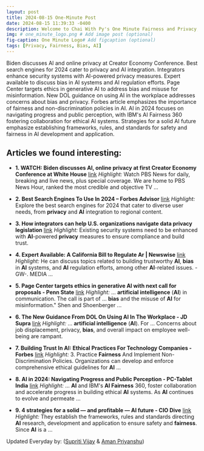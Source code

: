```yaml
---
layout: post
title: 2024-08-15 One-Minute Post
date: 2024-08-15 11:39:33 -0400
description: Welcome to Chai With Py's One Minute Fairness and Privacy, which aims to provide you the current happenings in the world of Fairness, Privacy, and AI.
img: # one_minute_logo.png # Add image post (optional)
fig-caption: One Minute Logo# Add figcaption (optional)
tags: [Privacy, Fairness, Bias, AI]
---
```


Biden discusses AI and online privacy at Creator Economy Conference. Best search engines for 2024 cater to privacy and AI integration. Integrators enhance security systems with AI-powered privacy measures. Expert available to discuss bias in AI systems and AI regulation efforts. Page Center targets ethics in generative AI to address bias and misuse for misinformation. New DOL guidance on using AI in the workplace addresses concerns about bias and privacy. Forbes article emphasizes the importance of fairness and non-discrimination policies in AI. AI in 2024 focuses on navigating progress and public perception, with IBM's AI Fairness 360 fostering collaboration for ethical AI systems. Strategies for a solid AI future emphasize establishing frameworks, rules, and standards for safety and fairness in AI development and application.

## Articles we found interesting:

- **1. WATCH: Biden discusses <b>AI</b>, online <b>privacy</b> at first Creator Economy Conference at White House** [link](https://www.youtube.com/watch%3Fv%3DKe0uiHxeI3U)
_Highlight:_ Watch PBS News for daily, breaking and live news, plus special coverage. We are home to PBS News Hour, ranked the most credible and objective TV&nbsp;...

- **2. Best Search Engines To Use In 2024 – Forbes Advisor** [link](https://www.forbes.com/advisor/business/software/best-search-engines/)
_Highlight:_ Explore the best search engines for 2024 that cater to diverse user needs, from <b>privacy</b> and <b>AI</b> integration to regional content.

- **3. How integrators can help U.S. organizations navigate data <b>privacy</b> legislation** [link](https://www.securityinfowatch.com/video-surveillance/video-management-software-vms/article/55133176/how-integrators-can-help-us-organizations-navigate-data-privacy-legislation)
_Highlight:_ Existing security systems need to be enhanced with <b>AI</b>-powered <b>privacy</b> measures to ensure compliance and build trust.

- **4. Expert Available: A California Bill to Regulate Ar | Newswise** [link](https://www.newswise.com/articles/expert-available-a-california-bill-to-regulate-artificial-intelligence-is-stirring-debate)
_Highlight:_ He can discuss topics related to building trustworthy <b>AI</b>, <b>bias</b> in <b>AI</b> systems, and <b>AI</b> regulation efforts, among other <b>AI</b>-related issues. -GW-. MEDIA&nbsp;...

- **5. Page Center targets ethics in generative <b>AI</b> with next call for proposals - Penn State** [link](https://www.psu.edu/news/bellisario-college-communications/story/page-center-targets-ethics-generative-ai-next-call/)
_Highlight:_ ... <b>artificial intelligence</b> (<b>AI</b>) in communication. The call is part of ... <b>bias</b> and the misuse of <b>AI</b> for misinformation.&quot; Shen and Shoenberger&nbsp;...

- **6. The New Guidance From DOL On Using <b>AI</b> In The Workplace - JD Supra** [link](https://www.jdsupra.com/legalnews/the-new-guidance-from-dol-on-using-ai-7042676/)
_Highlight:_ ... <b>artificial intelligence</b> (<b>AI</b>). For ... Concerns about job displacement, privacy, <b>bias</b>, and overall impact on employee well-being are rampant.

- **7. Building Trust In <b>AI</b>: Ethical Practices For Technology Companies - Forbes** [link](https://www.forbes.com/councils/forbestechcouncil/2024/08/15/building-trust-in-ai-ethical-practices-for-technology-companies/)
_Highlight:_ 3. Practice <b>Fairness</b> And Implement Non-Discrimination Policies. Organizations can develop and enforce comprehensive ethical guidelines for <b>AI</b>&nbsp;...

- **8. <b>AI</b> in 2024: Navigating Progress and Public Perception - PC-Tablet India** [link](https://www.pc-tablet.co.in/ai-in-2024-navigating-progress-and-public-perception/38112/)
_Highlight:_ ... <b>AI</b> and IBM&#39;s <b>AI Fairness</b> 360, foster collaboration and accelerate progress in building ethical <b>AI</b> systems. As <b>AI</b> continues to evolve and permeate&nbsp;...

- **9. 4 strategies for a solid — and profitable — <b>AI</b> future - CIO Dive** [link](https://www.ciodive.com/news/4-strategies-AI-future-IBM/724167/)
_Highlight:_ They establish the frameworks, rules and standards directing <b>AI</b> research, development and application to ensure safety and <b>fairness</b>. Since <b>AI</b> is a&nbsp;...


Updated Everyday by: (<a href="https://supritivijay.github.io/">Supriti Vijay</a> & <a href="https://amanpriyanshu.github.io/">Aman Priyanshu</a>)
